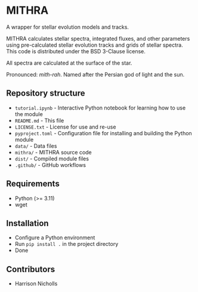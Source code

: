 # MITHRA
A wrapper for stellar evolution models and tracks. 

MITHRA calculates stellar spectra, integrated fluxes, and other parameters using pre-calculated stellar evolution tracks and grids of stellar spectra.
This code is distributed under the BSD 3-Clause license.

All spectra are calculated at the surface of the star.

Pronounced: *mith*-*rah*. Named after the Persian god of light and the sun.

## Repository structure 
* `tutorial.ipynb`  - Interactive Python notebook for learning how to use the module
* `README.md`       - This file
* `LICENSE.txt`     - License for use and re-use
* `pyproject.toml`  - Configuration file for installing and building the Python module
* `data/`           - Data files
* `mithra/`         - MITHRA source code
* `dist/`           - Compiled module files
* `.github/`        - GitHub workflows


## Requirements
* Python (>= 3.11)
* wget

## Installation
* Configure a Python environment 
* Run `pip install .` in the project directory
* Done

## Contributors
* Harrison Nicholls

